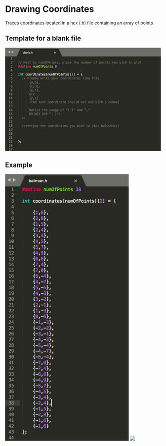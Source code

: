 # Drawing Coordinates
Traces coordinates located in a hex (.h) file containing an array of points

## Template for a blank file
![template](../images/template.png)

## Example
<p float="left">
  <img src="../images/batmanCoordinates.png" width="400" /> 
  <img src="../videos/batmanDemo.gif" width="470" />
</p>
